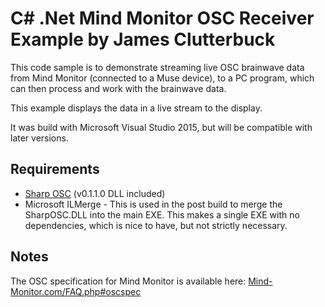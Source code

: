 # C# .Net Mind Monitor OSC Receiver Example by James Clutterbuck

This code sample is to demonstrate streaming live OSC brainwave data from Mind Monitor (connected to a Muse device), to a PC program, which can then process and work with the brainwave data.

This example displays the data in a live stream to the display.

It was build with Microsoft Visual Studio 2015, but will be compatible with later versions.

## Requirements
* [Sharp OSC](https://github.com/ValdemarOrn/SharpOSC) (v0.1.1.0 DLL included)
* Microsoft ILMerge - This is used in the post build to merge the SharpOSC.DLL into the main EXE. This makes a single EXE with no dependencies, which is nice to have, but not strictly necessary.

## Notes
The OSC specification for Mind Monitor is available here: [Mind-Monitor.com/FAQ.php#oscspec](https://mind-monitor.com/FAQ.php#oscspec)
